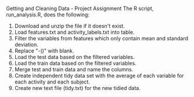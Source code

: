 Getting and Cleaning Data - Project Assignment
The R script, run_analysis.R, does the following:
  
1.  Download and unzip the file if it doesn't exist.
2.  Load features.txt and activity_labels.txt into table.
3.  Filter the variables from features which only contain mean and standard deviation.
4.  Replace "-()" with blank.
5.  Load the test data based on the filtered variables.
6.  Load the train data based on the filtered variables.
7.  Merge test and train data and name the columns.
8.  Create independent tidy data set with the average of each variable for each activity and each subject.
9.  Create new text file (tidy.txt) for the new tidied data.
